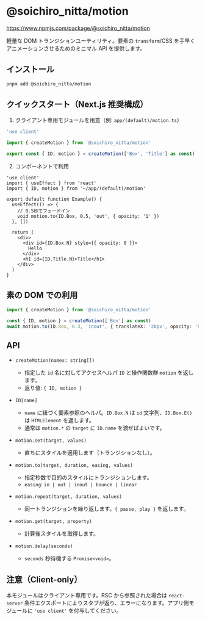 # @soichiro_nitta/motion

https://www.npmjs.com/package/@soichiro_nitta/motion

軽量な DOM トランジションユーティリティ。要素の `transform`/CSS を手早くアニメーションさせるためのミニマル API を提供します。

## インストール

```bash
pnpm add @soichiro_nitta/motion
```

## クイックスタート（Next.js 推奨構成）

1. クライアント専用モジュールを用意（例: `app/(default)/motion.ts`）

```ts
'use client'

import { createMotion } from '@soichiro_nitta/motion'

export const { ID, motion } = createMotion(['Box', 'Title'] as const)
```

2. コンポーネントで利用

```tsx
'use client'
import { useEffect } from 'react'
import { ID, motion } from '~/app/(default)/motion'

export default function Example() {
  useEffect(() => {
    // 0.5秒でフェードイン
    void motion.to(ID.Box, 0.5, 'out', { opacity: '1' })
  }, [])

  return (
    <div>
      <div id={ID.Box.N} style={{ opacity: 0 }}>
        Hello
      </div>
      <h1 id={ID.Title.N}>Title</h1>
    </div>
  )
}
```

## 素の DOM での利用

```ts
import { createMotion } from '@soichiro_nitta/motion'

const { ID, motion } = createMotion(['Box'] as const)
await motion.to(ID.Box, 0.3, 'inout', { translateX: '20px', opacity: '0.8' })
```

## API

- `createMotion(names: string[])`

  - 指定した `id` 名に対してアクセスヘルパ `ID` と操作関数群 `motion` を返します。
  - 返り値: `{ ID, motion }`

- `ID[name]`

  - `name` に紐づく要素参照のヘルパ。`ID.Box.N` は `id` 文字列、`ID.Box.E()` は `HTMLElement` を返します。
  - 通常は `motion.*` の `target` に `ID.name` を渡せばよいです。

- `motion.set(target, values)`

  - 直ちにスタイルを適用します（トランジションなし）。

- `motion.to(target, duration, easing, values)`

  - 指定秒数で目的のスタイルにトランジションします。
  - `easing`: `in | out | inout | bounce | linear`

- `motion.repeat(target, duration, values)`

  - 同一トランジションを繰り返します。`{ pause, play }` を返します。

- `motion.get(target, property)`

  - 計算後スタイルを取得します。

- `motion.delay(seconds)`
  - `seconds` 秒待機する `Promise<void>`。

## 注意（Client-only）

本モジュールはクライアント専用です。RSC から参照された場合は `react-server` 条件エクスポートによりスタブが返り、エラーになります。アプリ側モジュールに `'use client'` を付与してください。
